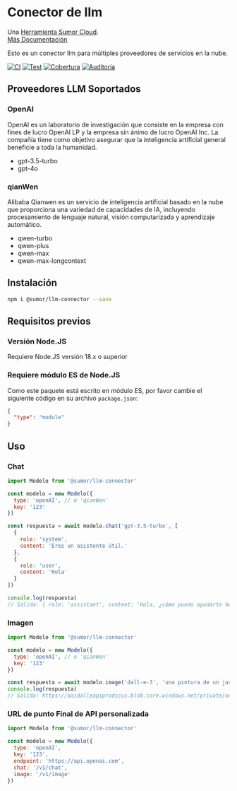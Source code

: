 # Conector de llm

Una [Herramienta Sumor Cloud](https://sumor.cloud).  
[Más Documentación](https://sumor.cloud/llm-connector)

Esto es un conector llm para múltiples proveedores de servicios en la nube.

[![CI](https://github.com/sumor-cloud/llm-connector/actions/workflows/ci.yml/badge.svg)](https://github.com/sumor-cloud/llm-connector/actions/workflows/ci.yml)
[![Test](https://github.com/sumor-cloud/llm-connector/actions/workflows/ut.yml/badge.svg)](https://github.com/sumor-cloud/llm-connector/actions/workflows/ut.yml)
[![Cobertura](https://github.com/sumor-cloud/llm-connector/actions/workflows/coverage.yml/badge.svg)](https://github.com/sumor-cloud/llm-connector/actions/workflows/coverage.yml)
[![Auditoría](https://github.com/sumor-cloud/llm-connector/actions/workflows/audit.yml/badge.svg)](https://github.com/sumor-cloud/llm-connector/actions/workflows/audit.yml)

## Proveedores LLM Soportados

### OpenAI

OpenAI es un laboratorio de investigación que consiste en la empresa con fines de lucro OpenAI LP y la empresa sin ánimo de lucro OpenAI Inc. La compañía tiene como objetivo asegurar que la inteligencia artificial general beneficie a toda la humanidad.

- gpt-3.5-turbo
- gpt-4o

### qianWen

Alibaba Qianwen es un servicio de inteligencia artificial basado en la nube que proporciona una variedad de capacidades de IA, incluyendo procesamiento de lenguaje natural, visión computarizada y aprendizaje automático.

- qwen-turbo
- qwen-plus
- qwen-max
- qwen-max-longcontext

## Instalación

```bash
npm i @sumor/llm-connector --save
```

## Requisitos previos

### Versión Node.JS

Requiere Node.JS versión 18.x o superior

### Requiere módulo ES de Node.JS

Como este paquete está escrito en módulo ES, por favor cambie el siguiente código en su archivo `package.json`:

```json
{
  "type": "module"
}
```

## Uso

### Chat

```javascript
import Modelo from '@sumor/llm-connector'

const modelo = new Modelo({
  type: 'openAI', // o 'qianWen'
  key: '123'
})

const respuesta = await modelo.chat('gpt-3.5-turbo', [
  {
    role: 'system',
    content: 'Eres un asistente útil.'
  },
  {
    role: 'user',
    content: 'Hola'
  }
])

console.log(respuesta)
// Salida: { role: 'assistant', content: 'Hola, ¿cómo puedo ayudarte hoy?' }
```

### Imagen

```javascript
import Modelo from '@sumor/llm-connector'

const modelo = new Modelo({
  type: 'openAI', // o 'qianWen'
  key: '123'
})

const respuesta = await modelo.image('dall-e-3', 'una pintura de un jarrón de flores', '1024x1024')
console.log(respuesta)
// Salida: https://oaidalleapiprodscus.blob.core.windows.net/private/org-B7O45Q0iSubrkWb...
```

### URL de punto Final de API personalizada

```javascript
import Modelo from '@sumor/llm-connector'

const modelo = new Modelo({
  type: 'openAI',
  key: '123',
  endpoint: 'https://api.openai.com',
  chat: '/v1/chat',
  image: '/v1/image'
})
```
